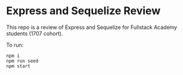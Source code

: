 # Express and Sequelize Review

This repo is a review of Express and Sequelize for Fullstack Academy students (1707 cohort).

To run:
```
npm i
npm run seed
npm start
```
